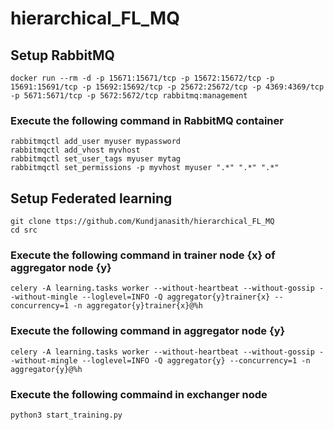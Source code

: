 # hierarchical_FL_MQ

## Setup RabbitMQ

```
docker run --rm -d -p 15671:15671/tcp -p 15672:15672/tcp -p 15691:15691/tcp -p 15692:15692/tcp -p 25672:25672/tcp -p 4369:4369/tcp -p 5671:5671/tcp -p 5672:5672/tcp rabbitmq:management
```

### Execute the following command in RabbitMQ container
```
rabbitmqctl add_user myuser mypassword
rabbitmqctl add_vhost myvhost
rabbitmqctl set_user_tags myuser mytag
rabbitmqctl set_permissions -p myvhost myuser ".*" ".*" ".*"
```

## Setup Federated learning

```
git clone ttps://github.com/Kundjanasith/hierarchical_FL_MQ
cd src
```

### Execute the following command in trainer node {x} of aggregator node {y}
```
celery -A learning.tasks worker --without-heartbeat --without-gossip --without-mingle --loglevel=INFO -Q aggregator{y}trainer{x} --concurrency=1 -n aggregator{y}trainer{x}@%h
```

### Execute the following command in aggregator node {y}
```
celery -A learning.tasks worker --without-heartbeat --without-gossip --without-mingle --loglevel=INFO -Q aggregator{y} --concurrency=1 -n aggregator{y}@%h
```

### Execute the following commaind in exchanger node
```
python3 start_training.py
```